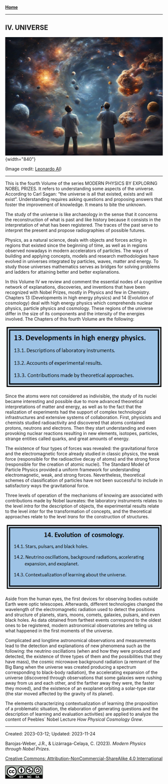 
[**Home**](../index.md)

***

## IV. UNIVERSE

![Universe](../figs/Leonardo_Diffusion_Universe.jpg){width="840"}

(Image credit: [Leonardo AI](https://leonardo.ai/))

***

This is the fourth Volume of the series MODERN PHYSICS BY EXPLORING NOBEL PRIZES. It refers to understanding some aspects of the universe. According to Carl Sagan: “the universe is all that existed, exists and will exist”. Understanding requires asking questions and proposing answers that foster the improvement of knowledge. It means to bite the unknown.

The study of the universe is like archaeology in the sense that it concerns the reconstruction of what is past and like history because it consists in the interpretation of what has been registered. The traces of the past serve to interpret the present and propose radiographies of possible futures.

Physics, as a natural science, deals with objects and forces acting in regions that existed since the beginning of time, as well as in regions observed nowadays in modern accelerators of particles. The ways of building and applying concepts, models and research methodologies have evolved in universes integrated by particles, waves, matter and energy. To study those universes mathematics serves as bridges for solving problems and ladders for attaining better and better explanations.

In this Volume IV we review and comment the essential nodes of a cognitive network of explanations, discoveries, and inventions that have been recognized with Nobel Prizes, mostly in Physics and few in Chemistry. Chapters 13 (Developments in high energy physics) and 14 (Evolution of cosmology) deal with high energy physics which comprehends nuclear physics, particle physics and cosmology. These regions of the universe differ in the size of its components and the intensity of the energies involved. The Chapters of this fourth Volume are the following:

 <p align="center" width="100%">
    <img width="600" src="https://github.com/modphysnobel/modphysnobel.github.io/blob/main/docs/vol-IV/figs/Intro1.PNG?raw=true"> 
</p>

Since the atoms were not considered as indivisible, the study of its nuclei became interesting and possible due to more advanced theoretical interpretations of matter and energy, as well as to the fact that the realization of experiments had the support of complex technological infrastructures and extensive systems of collaboration. First, physicists and chemists studied radioactivity and discovered that atoms contained protons, neutrons and electrons. Then they start understanding and even provoking nuclear reactions resulting in new elements, isotopes, particles, strange entities called quarks, and great amounts of energy.

The existence of four types of forces was revealed: the gravitational force and the electromagnetic force already studied in classic physics, the weak force (responsible for the radioactive decay of atoms) and the strong force (responsible for the creation of atomic nuclei). The Standard Model of Particle Physics provided a uniform framework for understanding electromagnetic, weak, and strong forces. Nevertheless, theoretical schemes of classification of particles have not been successful to include in satisfactory ways the gravitational force.

Three levels of operation of the mechanisms of knowing are associated with contributions made by Nobel laureates: the laboratory instruments relates to the level *intra* for the description of objects, the experimental results relate to the level *inter* for the transformation of concepts, and the theoretical approaches relate to the level *trans* for the construction of structures.

<p align="center" width="100%">
    <img width="600" src="https://github.com/modphysnobel/modphysnobel.github.io/blob/main/docs/vol-IV/figs/Intro2.PNG?raw=true"> 
</p>

Aside from the human eyes, the first devices for observing bodies outside Earth were optic telescopes. Afterwards, different technologies changed the wavelength of the electromagnetic radiation used to detect the positions and structure of planets, stars, moons, comets, galaxies, pulsars, and even black holes. As data obtained from farthest events correspond to the oldest ones to be registered, modern astronomical observatories are telling us what happened in the first moments of the universe. 

Complicated and longtime astronomical observations and measurements lead to the detection and explanations of new phenomena such as the following: the neutrino oscillations (when and how they were produced and detected, the existence of three types of them and the possibilities that they have mass), the cosmic microwave background radiation (a remnant of the Big Bang when the universe was created producing a spectrum corresponding to black-body radiation), the accelerating expansion of the universe (discovered through observations that some galaxies were rushing away from us and each other, and the farther away they were, the faster they moved), and the existence of an exoplanet orbiting a solar-type star (the star moved affected by the gravity of its planet).

The elements characterizing contextualization of learning (the proposition of a problematic situation, the elaboration of generating questions and the description of learning and evaluation activities) are applied to analyze the content of Peebles´ Nobel Lecture *How Physical Cosmology Grew*.

***

Created: 2023-03-12; Updated: 2023-11-24 

Barojas-Weber, J.R., & Lizárraga-Celaya, C. (2023).
_Modern Physics through Nobel Prizes_.

[Creative Commons:  Attribution-NonCommercial-ShareAlike 4.0 International](https://creativecommons.org/licenses/by-nc-sa/4.0/legalcode)

![CC](../figs/cc-by-nc-sa_icon.png)



